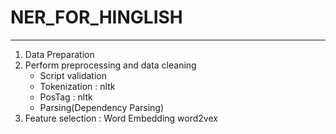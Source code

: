 # NER_FOR_HINGLISH
--------
1. Data Preparation 
2. Perform preprocessing and data cleaning 
   - Script validation
   - Tokenization : nltk
   - PosTag : nltk
   - Parsing(Dependency Parsing)
3. Feature selection : Word Embedding word2vex

